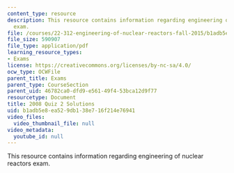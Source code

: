 ```yaml
---
content_type: resource
description: This resource contains information regarding engineering of nuclear reactors
  exam.
file: /courses/22-312-engineering-of-nuclear-reactors-fall-2015/b1adb5e8ea529db138e716f214e76941_MIT22_312F15_quiz2_2008Sol.pdf
file_size: 590907
file_type: application/pdf
learning_resource_types:
- Exams
license: https://creativecommons.org/licenses/by-nc-sa/4.0/
ocw_type: OCWFile
parent_title: Exams
parent_type: CourseSection
parent_uid: 46782ca0-dfd9-e561-49f4-53bca12d9f77
resourcetype: Document
title: 2008 Quiz 2 Solutions
uid: b1adb5e8-ea52-9db1-38e7-16f214e76941
video_files:
  video_thumbnail_file: null
video_metadata:
  youtube_id: null
---
```

This resource contains information regarding engineering of nuclear reactors exam.